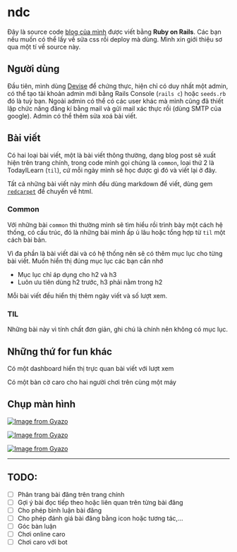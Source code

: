 # ndc

Đây là source code [blog của mình](http://www.purinpurin.me/) được viết bằng **Ruby on Rails**. Các bạn nếu muốn có thể lấy về sửa css rồi deploy mà dùng. Mình xin giới thiệu sơ qua một tí về source này.

## Người dùng

Đầu tiên, mình dùng [Devise](https://github.com/plataformatec/devise) để chứng thực, hiện chỉ có duy nhất một admin, có thể tạo tài khoản admin mới bằng Rails Console (`rails c`) hoặc `seeds.rb` đó là tuỳ bạn. Ngoài admin có thể có các user khác mà mình cũng đã thiết lập chức năng đăng kí bằng mail và gửi mail xác thực rồi (dùng SMTP của google). Admin có thể thêm sửa xoá bài viết.

## Bài viết

Có hai loại bài viết, một là bài viết thông thường, dạng blog post sẽ xuất hiện trên trang chính, trong code mình gọi chúng là `common`, loại thứ 2 là TodayILearn (`til`), cứ mỗi ngày mình sẽ học được gì đó và viết lại ở đây.

Tất cả những bài viết này mình đều dùng markdown để viết, dùng gem [`redcarpet`](https://github.com/vmg/redcarpet) để chuyển về html.

### Common

Với những bài `common` thì thường mình sẽ tìm hiểu rồi trình bày một cách hệ thống, có cấu trúc, đó là những bài mình ấp ủ lâu hoặc tổng hợp từ `til` một cách bài bản.

Vì đa phần là bài viết dài và có hệ thống nên sẽ có thêm mục lục cho từng bài viết. Muốn hiển thị đúng mục lục các bạn cần nhớ

- Mục lục chỉ áp dụng cho h2 và h3
- Luôn ưu tiên dùng h2 trước, h3 phải nằm trong h2

Mỗi bài viết đều hiển thị thêm ngày viết và số lượt xem.

### TIL

Những bài này vì tính chất đơn giản, ghi chú là chính nên không có mục lục.

## Những thứ for fun khác

Có một dashboard hiển thị trực quan bài viết với lượt xem

Có một bàn cờ caro cho hai người chơi trên cùng một máy

## Chụp màn hình

[![Image from Gyazo](https://i.gyazo.com/5121df859b95f54aabece316f3f0a895.png)](https://gyazo.com/5121df859b95f54aabece316f3f0a895)

[![Image from Gyazo](https://i.gyazo.com/5f12282f52329e255a32d229d0d35b3d.png)](https://gyazo.com/5f12282f52329e255a32d229d0d35b3d)

[![Image from Gyazo](https://i.gyazo.com/5bae8e8fa804c8837d73688a6e04fdd5.png)](https://gyazo.com/5bae8e8fa804c8837d73688a6e04fdd5)

---

## TODO:

- [ ] Phân trang bài đăng trên trang chính
- [ ] Gợi ý bài đọc tiếp theo hoặc liên quan trên từng bài đăng
- [ ] Cho phép bình luận bài đăng
- [ ] Cho phép đánh giá bài đăng bằng icon hoặc tương tác,...
- [ ] Góc bàn luận
- [ ] Chơi online caro
- [ ] Chơi caro với bot
